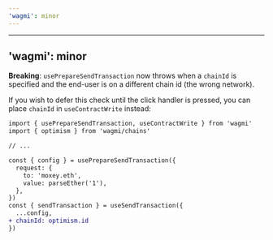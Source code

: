 ```yaml
---
'wagmi': minor
---
```


---
'wagmi': minor
---

**Breaking**: `usePrepareSendTransaction` now throws when a `chainId` is specified and the end-user is on a different chain id (the wrong network).

If you wish to defer this check until the click handler is pressed, you can place `chainId` in `useContractWrite` instead:

```diff
import { usePrepareSendTransaction, useContractWrite } from 'wagmi'
import { optimism } from 'wagmi/chains'

// ...

const { config } = usePrepareSendTransaction({
  request: {
    to: 'moxey.eth',
    value: parseEther('1'),
  },
})
const { sendTransaction } = useSendTransaction({ 
  ...config,
+ chainId: optimism.id
})

```